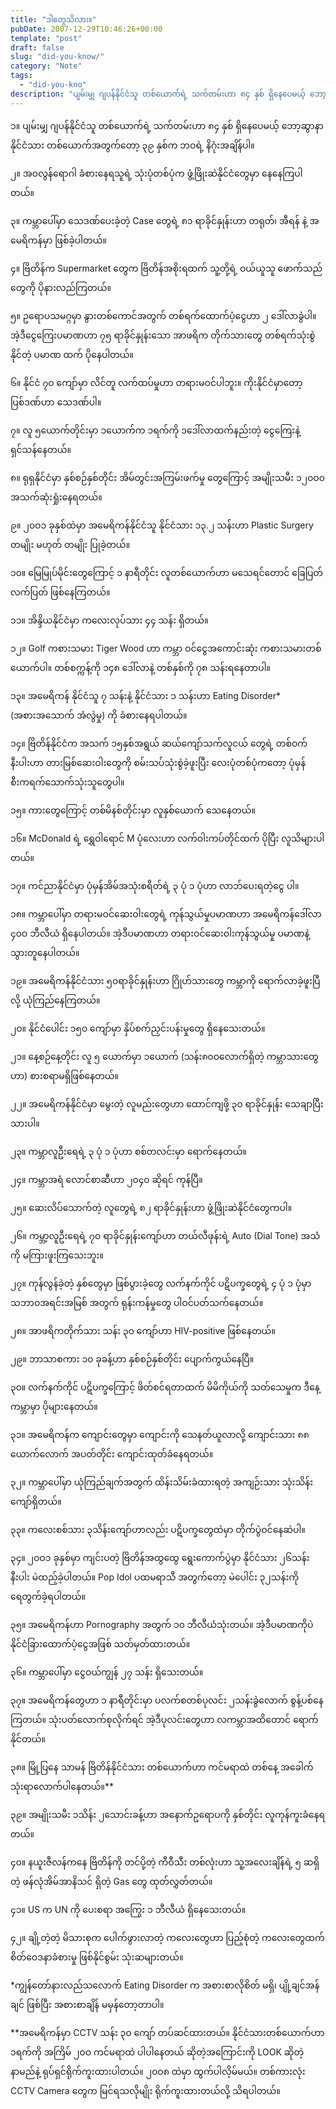 ```yaml
---
title: "ဒါတွေသိလား။"
pubDate: 2007-12-29T10:46:26+00:00
template: "post"
draft: false
slug: "did-you-know/"
category: "Note"
tags:
  - "did-you-kno"
description: "ပျမ်းမျှ ဂျပန်နိုင်ငံသူ တစ်ယောက်ရဲ့ သက်တမ်းဟာ ၈၄ နှစ် ရှိနေပေမယ့် ဘော့ဆွာနာနိုင်ငံသား တစ်ယောက်အတွက်တော့ ၃၉ နှစ်က ဘဝရဲ့ နိဂုံးအချိန်ပါ။ ..."
---
```


၁။ ပျမ်းမျှ ဂျပန်နိုင်ငံသူ တစ်ယောက်ရဲ့ သက်တမ်းဟာ ၈၄ နှစ် ရှိနေပေမယ့် ဘော့ဆွာနာနိုင်ငံသား တစ်ယောက်အတွက်တော့ ၃၉ နှစ်က ဘဝရဲ့ နိဂုံးအချိန်ပါ။

၂။ အဝလွန်ရောဂါ ခံစားနေရသူရဲ့ သုံးပုံတစ်ပုံက ဖွံ့ဖြိုးဆဲနိုင်ငံတွေမှာ နေနေကြပါတယ်။

၃။ ကမ္ဘာပေါ်မှာ သေဒဏ်ပေးခဲ့တဲ့ Case တွေရဲ့ ၈၁ ရာခိုင်နှုန်းဟာ တရုတ်၊ အီရန် နဲ့ အမေရိကန်မှာ ဖြစ်ခဲ့ပါတယ်။

၄။ ဗြိတိန်က Supermarket တွေက ဗြိတိန်အစိုးရထက် သူ့တို့ရဲ့ ဝယ်ယူသူ ဖောက်သည်တွေကို ပိုနားလည်ကြတယ်။

၅။ ဥရောပသမဂ္ဂမှာ နွားတစ်ကောင်အတွက် တစ်ရက်ထောက်ပံ့ငွေဟာ ၂ ဒေါ်လာခွဲပါ။ အဲ့ဒီငွေကြေးပမာဏဟာ ၇၅ ရာခိုင်နှုန်းသော အာဖရိက တိုက်သားတွေ တစ်ရက်သုံးစွဲနိုင်တဲ့ ပမာဏ ထက် ပိုနေပါတယ်။

၆။ နိုင်ငံ ၇၀ ကျော်မှာ လိင်တူ လက်ထပ်မှုဟာ တရားမဝင်ပါဘူး။ ကိုးနိုင်ငံမှာတော့ ပြစ်ဒဏ်ဟာ သေဒဏ်ပါ။

၇။ လူ ၅ယောက်တိုင်းမှာ ၁ယောက်က ၁ရက်ကို ၁ဒေါ်လာထက်နည်းတဲ့ ငွေကြေးနဲ့ ရှင်သန်နေတယ်။

၈။ ရုရှနိုင်ငံမှာ နှစ်စဉ်နှစ်တိုင်း အိမ်တွင်းအကြမ်းဖက်မှု တွေကြောင့် အမျိုးသမီး ၁၂၀ဝ၀ အသက်ဆုံးရှုံးနေရတယ်။

၉။ ၂၀ဝ၁ ခုနှစ်ထဲမှာ အမေရိကန်နိုင်ငံသူ နိုင်ငံသား ၁၃.၂ သန်းဟာ Plastic Surgery တမျိုး မဟုတ် တမျိုး ပြုခဲ့တယ်။

၁၀။ မြေမြုပ်မိုင်းတွေကြောင့် ၁ နာရီတိုင်း လူတစ်ယောက်ဟာ မသေရင်တောင် ခြေပြတ်လက်ပြတ် ဖြစ်နေကြတယ်။

၁၁။ အိန္ဒိယနိုင်ငံမှာ ကလေးလုပ်သား ၄၄ သန်း ရှိတယ်။

၁၂။ Golf ကစားသမား Tiger Wood ဟာ ကမ္ဘာ ဝင်ငွေအကောင်းဆုံး ကစားသမားတစ်ယောက်ပါ။ တစ်စက္ကန့်ကို ၁၄၈ ဒေါ်လာနဲ့ တစ်နှစ်ကို ၇၈ သန်းရနေတာပါ။

၁၃။ အမေရိကန် နိုင်ငံသူ ၇ သန်းနဲ့ နိုင်ငံသား ၁ သန်းဟာ Eating Disorder\* (အစားအသောက် အံလွဲမှု) ကို ခံစားနေရပါတယ်။

၁၄။ ဗြိတိန်နိုင်ငံက အသက် ၁၅နှစ်အရွယ် ဆယ်ကျော်သက်လူငယ် တွေရဲ့ တစ်ဝက်နီးပါးဟာ တားမြစ်ဆေးဝါးတွေကို စမ်းသပ်သုံးစွဲခဲ့ဖူးပြီး လေးပုံတစ်ပုံကတော့ ပုံမှန် စီးကရက်သောက်သုံးသူတွေပါ။

၁၅။ ကားတွေကြောင့် တစ်မိနစ်တိုင်းမှာ လူနှစ်ယောက် သေနေတယ်။

၁၆။ McDonald ရဲ့ ရွှေဝါရောင် M ပုံလေးဟာ လက်ဝါးကပ်တိုင်ထက် ပိုပြီး လူသိများပါတယ်။

၁၇။ ကင်ညာနိုင်ငံမှာ ပုံမှန်အိမ်အသုံးစရိတ်ရဲ့ ၃ ပုံ ၁ ပုံဟာ လာဘ်ပေးရတဲ့ငွေ ပါ။

၁၈။ ကမ္ဘာပေါ်မှာ တရားမဝင်ဆေးဝါးတွေရဲ့ ကုန်သွယ်မှုပမာဏဟာ အမေရိကန်ဒေါ်လာ ၄၀ဝ ဘီလီယံ ရှိနေပါတယ်။ အဲ့ဒီပမာဏဟာ တရားဝင်ဆေးဝါးကုန်သွယ်မှု ပမာဏနဲ့ သွားတူနေပါတယ်။

၁၉။ အမေရိကန်နိုင်ငံသား ၅၀ရာခိုင်နှုန်းဟာ ဂြိုဟ်သားတွေ ကမ္ဘာကို ရောက်လာခဲ့ဖူးပြီလို့ ယုံကြည်နေကြတယ်။

၂၀။ နိုင်ငံပေါင်း ၁၅၀ ကျော်မှာ နှိပ်စက်ညှင်းပန်းမှုတွေ ရှိနေသေးတယ်။

၂၁။ နေ့စဉ်နေ့တိုင်း လူ ၅ ယောက်မှာ ၁ယောက် (သန်း၈၀ဝလောက်ရှိတဲ့ ကမ္ဘာသားတွေဟာ) စားစရာမရှိဖြစ်နေတယ်။

၂၂။ အမေရိကန်နိုင်ငံမှာ မွေးတဲ့ လူမည်းတွေဟာ ထောင်ကျဖို့ ၃၀ ရာခိုင်နှုန်း သေချာပြီးသားပါ။

၂၃။ ကမ္ဘာလူဦးရေရဲ့ ၃ ပုံ ၁ ပုံဟာ စစ်တလင်းမှာ ရောက်နေတယ်။

၂၄။ ကမ္ဘာအရံ လောင်စာဆီဟာ ၂၀၄၀ ဆိုရင် ကုန်ပြီ။

၂၅။ ဆေးလိပ်သောက်တဲ့ လူတွေရဲ့ ၈၂ ရာခိုင်နှုန်းဟာ ဖွံ့ဖြိုးဆဲနိုင်ငံတွေကပါ။

၂၆။ ကမ္ဘာ့လူဦးရေရဲ့ ၇၀ ရာခိုင်နှုန်းကျော်ဟာ တယ်လီဖုန်းရဲ့ Auto (Dial Tone) အသံကို မကြားဖူးကြသေးဘူး။

၂၇။ ကုန်လွန်ခဲ့တဲ့ နှစ်တွေမှာ ဖြစ်ပွားခဲ့တွေ လက်နက်ကိုင် ပဋိပက္ခတွေရဲ့ ၄ ပုံ ၁ ပုံမှာ သဘာဝအရင်းအမြစ် အတွက် ရုန်းကန်မှုတွေ ပါဝင်ပတ်သက်နေတယ်။

၂၈။ အာဖရိကတိုက်သား သန်း ၃၀ ကျော်ဟာ HIV-positive ဖြစ်နေတယ်။

၂၉။ ဘာသာစကား ၁၀ ခုခန့်ဟာ နှစ်စဉ်နှစ်တိုင်း ပျောက်ကွယ်နေပြီ။

၃၀။ လက်နက်ကိုင် ပဋိပက္ခကြောင့် ဖိတ်စင်ရတာထက် မိမိကိုယ်ကို သတ်သေမှုက ဒီနေ့ကမ္ဘာမှာ ပိုများနေတယ်။

၃၁။ အမေရိကန်က ကျောင်းတွေမှာ ကျောင်းကို သေနတ်ယူလာလို့ ကျောင်းသား ၈၈ ယောက်လောက် အပတ်တိုင်း ကျောင်းထုတ်ခံနေရတယ်။

၃၂။ ကမ္ဘာပေါ်မှာ ယုံကြည်ချက်အတွက် ထိန်းသိမ်းခံထားရတဲ့ အကျဉ်းသား သုံးသိန်းကျော်ရှိတယ်။

၃၃။ ကလေးစစ်သား ၃သိန်းကျော်ဟာလည်း ပဋိပက္ခတွေထဲမှာ တိုက်ပွဲဝင်နေဆဲပါ။

၃၄။ ၂၀ဝ၁ ခုနှစ်မှာ ကျင်းပတဲ့ ဗြိတိန်အထွထွေ ရွေးကောက်ပွဲမှာ နိုင်ငံသား ၂၆သန်းနီးပါး မဲထည့်ခဲ့ပါတယ်။ Pop Idol ပထမရာသီ အတွက်တော့ မဲပေါင်း ၃၂သန်းကို ရေတွက်ခဲ့ရပါတယ်။

၃၅။ အမေရိကန်ဟာ Pornography အတွက် ၁၀ ဘီလီယံသုံးတယ်။ အဲ့ဒီပမာဏကိုပဲ နိုင်ငံခြားထောက်ပံ့ငွေအဖြစ် သတ်မှတ်ထားတယ်။

၃၆။ ကမ္ဘာပေါ်မှာ ငွေဝယ်ကျွန် ၂၇ သန်း ရှိသေးတယ်။

၃၇။ အမေရိကန်တွေဟာ ၁ နာရီတိုင်းမှာ ပလက်စတစ်ပုလင်း ၂သန်းခွဲလောက် စွန့်ပစ်နေကြတယ်။ သုံးပတ်လောက်စုလိုက်ရင် အဲ့ဒီပုလင်းတွေဟာ လကမ္ဘာအထိတောင် ရောက်နိုင်တယ်။

၃၈။ မြို့ပြနေ သာမန် ဗြိတိန်နိုင်ငံသား တစ်ယောက်ဟာ ကင်မရာထဲ တစ်နေ့ အခေါက် သုံးရာလောက်ပါနေတယ်။\*\*

၃၉။ အမျိုးသမီး ၁သိန်း ၂သောင်းခန့်ဟာ အနောက်ဥရောပကို နှစ်တိုင်း လူကုန်ကူးခံနေရတယ်။

၄၀။ နယူးဇီလန်ကနေ ဗြိတိန်ကို တင်ပို့တဲ့ ကီဝီသီး တစ်လုံးဟာ သူ့အလေးချိန်ရဲ့ ၅ ဆရှိတဲ့ ဖန်လုံအိမ်အာနိသင် ရှိတဲ့ Gas တွေ ထုတ်လွှတ်တယ်။

၄၁။ US က UN ကို ပေးစရာ အကြွေး ၁ ဘီလီယံ ရှိနေသေးတယ်။

၄၂။ ချို့တဲ့တဲ့ မိသားစုက ပေါက်ဖွားလာတဲ့ ကလေးတွေဟာ ပြည့်စုံတဲ့ ကလေးတွေထက် စိတ်ဝေဒနာခံစားမှု ဖြစ်နိုင်စွမ်း သုံးဆများတယ်။

\*ကျွန်တော်နားလည်သလောက် Eating Disorder က အစားစာလိုစိတ် မရှိ၊ ပျို့ချင်အန်ချင် ဖြစ်ပြီး အစားစာချိန် မမှန်တော့တာပါ။

\*\*အမေရိကန်မှာ CCTV သန်း ၃၀ ကျော် တပ်ဆင်ထားတယ်။ နိုင်ငံသားတစ်ယောက်ဟာ ၁ရက်ကို အကြိမ် ၂၀ဝ ကင်မရာထဲ ပါပါနေတယ် ဆိုတဲ့အကြောင်းကို LOOK ဆိုတဲ့ နာမည်နဲ့ ရုပ်ရှင်ရိုက်ကူးထားပါတယ်။ ၂၀ဝ၈ ထဲမှာ ထွက်ပါလိ့မ်မယ်။ တစ်ကားလုံး CCTV Camera တွေက မြင်ရသလိုမျိုး ရိုက်ကူးထားတယ်လို့ သိရပါတယ်။
